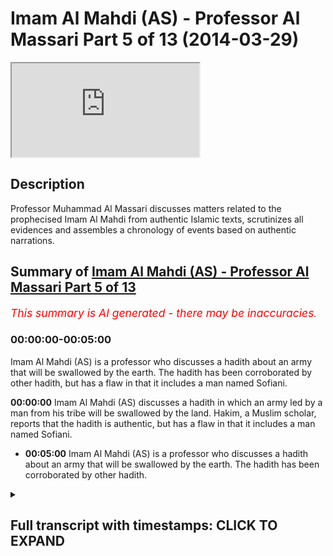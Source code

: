 # Imam Al Mahdi (AS) - Professor Al Massari Part 5 of 13 (2014-03-29)

<iframe loading='lazy' allow='autoplay' src='https://www.youtube.com/embed/tTGAdQQzuAY'></iframe>

## Description

Professor Muhammad Al Massari discusses matters related to the prophecised Imam Al Mahdi from authentic Islamic texts, scrutinizes all evidences and assembles a chronology of events based on authentic narrations.

## Summary of [Imam Al Mahdi (AS) - Professor Al Massari Part 5 of 13](https://www.youtube.com/watch?v=tTGAdQQzuAY)

*<span style="color:red; font-size:125%">This summary is AI generated - there may be inaccuracies</span>. [](/)*

### <a onclick="modifyYTiframeseektime('0')">00:00:00-00:05:00</a>

Imam Al Mahdi (AS) is a professor who discusses a hadith about an army that will be swallowed by the earth. The hadith has been corroborated by other hadith, but has a flaw in that it includes a man named Sofiani.

**<a onclick="modifyYTiframeseektime('0')">00:00:00</a>** Imam Al Mahdi (AS) discusses a hadith in which an army led by a man from his tribe will be swallowed by the land. Hakim, a Muslim scholar, reports that the hadith is authentic, but has a flaw in that it includes a man named Sofiani.

* **<a onclick="modifyYTiframeseektime('300')">00:05:00</a>** Imam Al Mahdi (AS) is a professor who discusses a hadith about an army that will be swallowed by the earth. The hadith has been corroborated by other hadith.

<details><summary><h2>Full transcript with timestamps: CLICK TO EXPAND</h2></summary>

<a onclick="modifyYTiframeseektime('4')">0:00:04</a> and then the tribes from  
<a onclick="modifyYTiframeseektime('6')">0:00:06</a> adnan is called kai's tribe try to fight  
<a onclick="modifyYTiframeseektime('9')">0:00:09</a> him but he defeat them so they are  
<a onclick="modifyYTiframeseektime('10')">0:00:10</a> unable to defend anything at all  
<a onclick="modifyYTiframeseektime('14')">0:00:14</a> then a man from my family will come from  
<a onclick="modifyYTiframeseektime('17')">0:00:17</a> the har of madinah and escape to makkah  
<a onclick="modifyYTiframeseektime('19')">0:00:19</a> and then the story of the way is  
<a onclick="modifyYTiframeseektime('20')">0:00:20</a> repeated again  
<a onclick="modifyYTiframeseektime('21')">0:00:21</a> and then the sufyani will send them to  
<a onclick="modifyYTiframeseektime('23')">0:00:23</a> them an army which will be swallowed by  
<a onclick="modifyYTiframeseektime('25')">0:00:25</a> the ass so the order of the events here  
<a onclick="modifyYTiframeseektime('27')">0:00:27</a> is more logical than the previous hadith  
<a onclick="modifyYTiframeseektime('30')">0:00:30</a> the army is swallowed after  
<a onclick="modifyYTiframeseektime('33')">0:00:33</a> after the bay'a was given and so when  
<a onclick="modifyYTiframeseektime('35')">0:00:35</a> the sophiani comes out it seems to be  
<a onclick="modifyYTiframeseektime('37')">0:00:37</a> the soviet is before this looks more  
<a onclick="modifyYTiframeseektime('38')">0:00:38</a> logical in historical order you see it  
<a onclick="modifyYTiframeseektime('41')">0:00:41</a> is not possible to conceive that anyone  
<a onclick="modifyYTiframeseektime('43')">0:00:43</a> can raise an army after they have seen  
<a onclick="modifyYTiframeseektime('45')">0:00:45</a> or still continue fighting after they  
<a onclick="modifyYTiframeseektime('46')">0:00:46</a> have seen the  
<a onclick="modifyYTiframeseektime('47')">0:00:47</a> the the land swallowing the army so this  
<a onclick="modifyYTiframeseektime('50')">0:00:50</a> order seems to be more logical and the  
<a onclick="modifyYTiframeseektime('51')">0:00:51</a> one the one who dispatching the army  
<a onclick="modifyYTiframeseektime('53')">0:00:53</a> seems to be the soviet and the booty of  
<a onclick="modifyYTiframeseektime('55')">0:00:55</a> kelp will be after the swallowing of the  
<a onclick="modifyYTiframeseektime('57')">0:00:57</a> army  
<a onclick="modifyYTiframeseektime('58')">0:00:58</a> so  
<a onclick="modifyYTiframeseektime('59')">0:00:59</a> he sent this army and that  
<a onclick="modifyYTiframeseektime('61')">0:01:01</a> and that army will be  
<a onclick="modifyYTiframeseektime('66')">0:01:06</a> will be defeated actually he will say  
<a onclick="modifyYTiframeseektime('67')">0:01:07</a> that army will be defeated first he said  
<a onclick="modifyYTiframeseektime('69')">0:01:09</a> the second army and he himself will go  
<a onclick="modifyYTiframeseektime('70')">0:01:10</a> with the army and they will be swallowed  
<a onclick="modifyYTiframeseektime('72')">0:01:12</a> and that's the story now this hadith  
<a onclick="modifyYTiframeseektime('75')">0:01:15</a> hakim said this is authentic according  
<a onclick="modifyYTiframeseektime('77')">0:01:17</a> to the condition of the two sheikhs  
<a onclick="modifyYTiframeseektime('79')">0:01:19</a> bukhari are muslim but they did not  
<a onclick="modifyYTiframeseektime('80')">0:01:20</a> report it and imam the habibi in the  
<a onclick="modifyYTiframeseektime('82')">0:01:22</a> talkies follow him on that  
<a onclick="modifyYTiframeseektime('85')">0:01:25</a> and it looks at the face of it it's not  
<a onclick="modifyYTiframeseektime('87')">0:01:27</a> wise that it is  
<a onclick="modifyYTiframeseektime('90')">0:01:30</a> immaculate  
<a onclick="modifyYTiframeseektime('91')">0:01:31</a> but there's one small problem which is a  
<a onclick="modifyYTiframeseektime('93')">0:01:33</a> big problem  
<a onclick="modifyYTiframeseektime('96')">0:01:36</a> imam ali the muslim who is one of the  
<a onclick="modifyYTiframeseektime('98')">0:01:38</a> best and greatest narrators of shang  
<a onclick="modifyYTiframeseektime('104')">0:01:44</a> is known to do tedlis  
<a onclick="modifyYTiframeseektime('107')">0:01:47</a> tadlis is the someone who says use that  
<a onclick="modifyYTiframeseektime('109')">0:01:49</a> word an  
<a onclick="modifyYTiframeseektime('112')">0:01:52</a> to cover up that he dropped some  
<a onclick="modifyYTiframeseektime('113')">0:01:53</a> narrators he doesn't have that reported  
<a onclick="modifyYTiframeseektime('115')">0:01:55</a> to me or i hear that he said i'm from  
<a onclick="modifyYTiframeseektime('117')">0:01:57</a> from could be connected or in connect  
<a onclick="modifyYTiframeseektime('119')">0:01:59</a> although it should be connected normally  
<a onclick="modifyYTiframeseektime('121')">0:02:01</a> but so the model is here you say there's  
<a onclick="modifyYTiframeseektime('124')">0:02:04</a> no problem he said  
<a onclick="modifyYTiframeseektime('127')">0:02:07</a> i told me so  
<a onclick="modifyYTiframeseektime('129')">0:02:09</a> it cannot be actually that at least  
<a onclick="modifyYTiframeseektime('133')">0:02:13</a> even worse it's called at least a tesla  
<a onclick="modifyYTiframeseektime('135')">0:02:15</a> he may drop even higher level of is not  
<a onclick="modifyYTiframeseektime('137')">0:02:17</a> another man  
<a onclick="modifyYTiframeseektime('139')">0:02:19</a> but he from alzheimer's  
<a onclick="modifyYTiframeseektime('145')">0:02:25</a> there may be a weak man or a liar in  
<a onclick="modifyYTiframeseektime('147')">0:02:27</a> between  
<a onclick="modifyYTiframeseektime('149')">0:02:29</a> to make matter worse  
<a onclick="modifyYTiframeseektime('153')">0:02:33</a> it has been reported that he did similar  
<a onclick="modifyYTiframeseektime('155')">0:02:35</a> things in hadith and a man of hadith say  
<a onclick="modifyYTiframeseektime('158')">0:02:38</a> how come you do that  
<a onclick="modifyYTiframeseektime('161')">0:02:41</a> why did you drop this man you know that  
<a onclick="modifyYTiframeseektime('162')">0:02:42</a> was i reported that from this week man  
<a onclick="modifyYTiframeseektime('164')">0:02:44</a> he said yes but if i keep this man  
<a onclick="modifyYTiframeseektime('166')">0:02:46</a> everyone will say  
<a onclick="modifyYTiframeseektime('167')">0:02:47</a> he was not a great imam how can you  
<a onclick="modifyYTiframeseektime('169')">0:02:49</a> report from such bad men  
<a onclick="modifyYTiframeseektime('171')">0:02:51</a> say but if you do that and you drop the  
<a onclick="modifyYTiframeseektime('172')">0:02:52</a> man name the people will accuse  
<a onclick="modifyYTiframeseektime('174')">0:02:54</a> alzheimer to be weak himself because  
<a onclick="modifyYTiframeseektime('175')">0:02:55</a> that is clearly the hadith is clearly  
<a onclick="modifyYTiframeseektime('177')">0:02:57</a> bad so they say look at the islam and  
<a onclick="modifyYTiframeseektime('180')">0:03:00</a> they will accuse  
<a onclick="modifyYTiframeseektime('181')">0:03:01</a> of the hadith he is the only one will be  
<a onclick="modifyYTiframeseektime('184')">0:03:04</a> accused this way so we have a report  
<a onclick="modifyYTiframeseektime('186')">0:03:06</a> that he did that from the shulk of the  
<a onclick="modifyYTiframeseektime('188')">0:03:08</a> shu from the teacher of the teacher so  
<a onclick="modifyYTiframeseektime('190')">0:03:10</a> in such people who have these studies  
<a onclick="modifyYTiframeseektime('192')">0:03:12</a> that as we you have to have a connected  
<a onclick="modifyYTiframeseektime('194')">0:03:14</a> chain with reliability all the way to  
<a onclick="modifyYTiframeseektime('196')">0:03:16</a> the end you cannot really trust that it  
<a onclick="modifyYTiframeseektime('198')">0:03:18</a> will not drop somewhere high  
<a onclick="modifyYTiframeseektime('200')">0:03:20</a> so if we  
<a onclick="modifyYTiframeseektime('201')">0:03:21</a> keep that in mind  
<a onclick="modifyYTiframeseektime('203')">0:03:23</a> it may be if he did not drop anybody to  
<a onclick="modifyYTiframeseektime('206')">0:03:26</a> the level of the shaheen and all these  
<a onclick="modifyYTiframeseektime('208')">0:03:28</a> people in this night are first class  
<a onclick="modifyYTiframeseektime('209')">0:03:29</a> people excellent narrative the top of  
<a onclick="modifyYTiframeseektime('212')">0:03:32</a> the top cream of the cream really  
<a onclick="modifyYTiframeseektime('215')">0:03:35</a> provided this and there's no devil  
<a onclick="modifyYTiframeseektime('218')">0:03:38</a> sticking behind this and  
<a onclick="modifyYTiframeseektime('220')">0:03:40</a> but this is the only one hadith which  
<a onclick="modifyYTiframeseektime('222')">0:03:42</a> looks a little bit respectable  
<a onclick="modifyYTiframeseektime('224')">0:03:44</a> concerning sofiani  
<a onclick="modifyYTiframeseektime('226')">0:03:46</a> stories are  
<a onclick="modifyYTiframeseektime('227')">0:03:47</a> absolutely  
<a onclick="modifyYTiframeseektime('230')">0:03:50</a> disconnected fabricated weak bad  
<a onclick="modifyYTiframeseektime('234')">0:03:54</a> a lot of imagination added horror  
<a onclick="modifyYTiframeseektime('236')">0:03:56</a> stories attributed which cannot be  
<a onclick="modifyYTiframeseektime('239')">0:03:59</a> really justified by enemies but this one  
<a onclick="modifyYTiframeseektime('243')">0:04:03</a> seems to be  
<a onclick="modifyYTiframeseektime('244')">0:04:04</a> so far in correspondence with the  
<a onclick="modifyYTiframeseektime('246')">0:04:06</a> previous hadith  
<a onclick="modifyYTiframeseektime('247')">0:04:07</a> under and with other hadith who talked  
<a onclick="modifyYTiframeseektime('250')">0:04:10</a> about the booty of kelp now that  
<a onclick="modifyYTiframeseektime('253')">0:04:13</a> the booty of kalb is well established is  
<a onclick="modifyYTiframeseektime('255')">0:04:15</a> coming from hadith from various sahaba  
<a onclick="modifyYTiframeseektime('257')">0:04:17</a> so it seems to be that we can save this  
<a onclick="modifyYTiframeseektime('259')">0:04:19</a> hadith and this sofiani really exists  
<a onclick="modifyYTiframeseektime('261')">0:04:21</a> and it's the one whose army including  
<a onclick="modifyYTiframeseektime('264')">0:04:24</a> himself will be swallowed by the baidal  
<a onclick="modifyYTiframeseektime('266')">0:04:26</a> which is established by the hadith by  
<a onclick="modifyYTiframeseektime('268')">0:04:28</a> the way the army should be sold by them  
<a onclick="modifyYTiframeseektime('269')">0:04:29</a> established by many other hadith  
<a onclick="modifyYTiframeseektime('272')">0:04:32</a> plenty of them independent of that so  
<a onclick="modifyYTiframeseektime('275')">0:04:35</a> the bits and pieces correspond correctly  
<a onclick="modifyYTiframeseektime('277')">0:04:37</a> the only thing which is how this is not  
<a onclick="modifyYTiframeseektime('279')">0:04:39</a> in this hadith in hakim adds is that  
<a onclick="modifyYTiframeseektime('282')">0:04:42</a> attribute that to a man called sofiani  
<a onclick="modifyYTiframeseektime('284')">0:04:44</a> and add  
<a onclick="modifyYTiframeseektime('285')">0:04:45</a> a little bit more flavor flavor about  
<a onclick="modifyYTiframeseektime('287')">0:04:47</a> the horrors and the crimes he's  
<a onclick="modifyYTiframeseektime('289')">0:04:49</a> committing that's all so  
<a onclick="modifyYTiframeseektime('291')">0:04:51</a> i feel more inclined toward this hadith  
<a onclick="modifyYTiframeseektime('293')">0:04:53</a> that has  
<a onclick="modifyYTiframeseektime('295')">0:04:55</a> authentic until proven otherwise until  
<a onclick="modifyYTiframeseektime('297')">0:04:57</a> other evidences come which until now has  
<a onclick="modifyYTiframeseektime('299')">0:04:59</a> not come forward which shows that it is  
<a onclick="modifyYTiframeseektime('301')">0:05:01</a> very fabricated  
<a onclick="modifyYTiframeseektime('302')">0:05:02</a> and it's not unreliable but it seems to  
<a onclick="modifyYTiframeseektime('304')">0:05:04</a> be this is a reliable hadith and we  
<a onclick="modifyYTiframeseektime('307')">0:05:07</a> should take it on board  
<a onclick="modifyYTiframeseektime('309')">0:05:09</a> until other evidence come to the  
<a onclick="modifyYTiframeseektime('310')">0:05:10</a> contrary  
<a onclick="modifyYTiframeseektime('312')">0:05:12</a> so this uh this man who has been given  
<a onclick="modifyYTiframeseektime('315')">0:05:15</a> by abitun  
<a onclick="modifyYTiframeseektime('316')">0:05:16</a> by the way there is no mention of  
<a onclick="modifyYTiframeseektime('318')">0:05:18</a> here as you see it's only the man who is  
<a onclick="modifyYTiframeseektime('319')">0:05:19</a> given between by between but the  
<a onclick="modifyYTiframeseektime('322')">0:05:22</a> characteristics from the mahdi they  
<a onclick="modifyYTiframeseektime('323')">0:05:23</a> expect when they are in him he fills the  
<a onclick="modifyYTiframeseektime('325')">0:05:25</a> earth with justice and ruled by the son  
<a onclick="modifyYTiframeseektime('327')">0:05:27</a> of the prophet and stay seven or eight  
<a onclick="modifyYTiframeseektime('329')">0:05:29</a> or nine years  
<a onclick="modifyYTiframeseektime('330')">0:05:30</a> so all these characters seem to be there  
<a onclick="modifyYTiframeseektime('332')">0:05:32</a> so we  
<a onclick="modifyYTiframeseektime('333')">0:05:33</a> we are  
<a onclick="modifyYTiframeseektime('334')">0:05:34</a> reasonably justified to regardless to be  
<a onclick="modifyYTiframeseektime('337')">0:05:37</a> the mahdi  
<a onclick="modifyYTiframeseektime('339')">0:05:39</a> concerning  
<a onclick="modifyYTiframeseektime('341')">0:05:41</a> the  
<a onclick="modifyYTiframeseektime('342')">0:05:42</a> the other issues about the army being  
<a onclick="modifyYTiframeseektime('344')">0:05:44</a> swallowed that's where establishment  
<a onclick="modifyYTiframeseektime('346')">0:05:46</a> africa will have it in muslim  
<a onclick="modifyYTiframeseektime('349')">0:05:49</a> for example  
<a onclick="modifyYTiframeseektime('355')">0:05:55</a> there will be an army coming to invade  
<a onclick="modifyYTiframeseektime('357')">0:05:57</a> this house meaning the house of allah  
<a onclick="modifyYTiframeseektime('359')">0:05:59</a> and mecca  
<a onclick="modifyYTiframeseektime('361')">0:06:01</a> when they reach the baida between medina  
<a onclick="modifyYTiframeseektime('363')">0:06:03</a> and mecca the earth will swallow them  
<a onclick="modifyYTiframeseektime('366')">0:06:06</a> and he gives a discover a very pictured  
<a onclick="modifyYTiframeseektime('368')">0:06:08</a> description of how they will swallow it  
<a onclick="modifyYTiframeseektime('370')">0:06:10</a> they will be swallowed the middle of  
<a onclick="modifyYTiframeseektime('371')">0:06:11</a> them will be swallowed the medium of  
<a onclick="modifyYTiframeseektime('373')">0:06:13</a> there is a long army obviously extended  
<a onclick="modifyYTiframeseektime('376')">0:06:16</a> so the last part of them and the front  
<a onclick="modifyYTiframeseektime('378')">0:06:18</a> part we will call where is the middle  
<a onclick="modifyYTiframeseektime('379')">0:06:19</a> one and they come in the middle to check  
<a onclick="modifyYTiframeseektime('381')">0:06:21</a> for the middle one and they will swallow  
<a onclick="modifyYTiframeseektime('382')">0:06:22</a> it also  
<a onclick="modifyYTiframeseektime('384')">0:06:24</a> will be swallowed also  
<a onclick="modifyYTiframeseektime('386')">0:06:26</a> only few who escape will go and to  
<a onclick="modifyYTiframeseektime('389')">0:06:29</a> report a story of that only few allah  
<a onclick="modifyYTiframeseektime('391')">0:06:31</a> keep a few of them who run away who will  
<a onclick="modifyYTiframeseektime('394')">0:06:34</a> report about the swallowing of the army  
<a onclick="modifyYTiframeseektime('396')">0:06:36</a> but all of them will be swallowed and  
<a onclick="modifyYTiframeseektime('397')">0:06:37</a> will be gone  
<a onclick="modifyYTiframeseektime('399')">0:06:39</a> so this is the hadith and the similar  
<a onclick="modifyYTiframeseektime('401')">0:06:41</a> hadith had been narrated for um  
<a onclick="modifyYTiframeseektime('405')">0:06:45</a> so three wives of the islam has healed  
<a onclick="modifyYTiframeseektime('407')">0:06:47</a> obviously he was sitting with his wife  
<a onclick="modifyYTiframeseektime('409')">0:06:49</a> wives and reporting the story and all of  
<a onclick="modifyYTiframeseektime('410')">0:06:50</a> them memorized that  
<a onclick="modifyYTiframeseektime('412')">0:06:52</a> and then also is the writer  
<a onclick="modifyYTiframeseektime('414')">0:06:54</a> the story of the arabic  
<a onclick="modifyYTiframeseektime('417')">0:06:57</a> hadith  
<a onclick="modifyYTiframeseektime('419')">0:06:59</a> the armies will continue attacking this  
<a onclick="modifyYTiframeseektime('421')">0:07:01</a> house they will not see the attacking  
<a onclick="modifyYTiframeseektime('423')">0:07:03</a> and we know from whistling that happened  
<a onclick="modifyYTiframeseektime('425')">0:07:05</a> the molecular one the criminal did it  
<a onclick="modifyYTiframeseektime('426')">0:07:06</a> before that even  
<a onclick="modifyYTiframeseektime('429')">0:07:09</a> every maha was in that army but the  
<a onclick="modifyYTiframeseektime('431')">0:07:11</a> command of the army died before reaching  
<a onclick="modifyYTiframeseektime('433')">0:07:13</a> mecca and the army retreated then later  
<a onclick="modifyYTiframeseektime('436')">0:07:16</a> on the karamata went and destroyed and  
<a onclick="modifyYTiframeseektime('438')">0:07:18</a> took the black stone and killed the  
<a onclick="modifyYTiframeseektime('440')">0:07:20</a>  it happened so so there would be  
<a onclick="modifyYTiframeseektime('442')">0:07:22</a> always evil people attacking the haram  
<a onclick="modifyYTiframeseektime('446')">0:07:26</a> until  
<a onclick="modifyYTiframeseektime('447')">0:07:27</a> one of the last battles some army will  
<a onclick="modifyYTiframeseektime('450')">0:07:30</a> come there and they will be swallowed by  
<a onclick="modifyYTiframeseektime('451')">0:07:31</a> the earth  
<a onclick="modifyYTiframeseektime('454')">0:07:34</a> in the area called baida between makkah  
<a onclick="modifyYTiframeseektime('456')">0:07:36</a> and medina so that's so the swallowing  
<a onclick="modifyYTiframeseektime('458')">0:07:38</a> of an army  
<a onclick="modifyYTiframeseektime('459')">0:07:39</a> at the end of time between makkah and  
<a onclick="modifyYTiframeseektime('461')">0:07:41</a> medina is one of the sides the sign of  
<a onclick="modifyYTiframeseektime('464')">0:07:44</a> the prophet independent if it's related  
<a onclick="modifyYTiframeseektime('466')">0:07:46</a> to the mighty or not related and this is  
<a onclick="modifyYTiframeseektime('468')">0:07:48</a> definitely going to happen it didn't  
<a onclick="modifyYTiframeseektime('469')">0:07:49</a> happen yet some people may maybe some of  
<a onclick="modifyYTiframeseektime('472')">0:07:52</a> us will witness it  
<a onclick="modifyYTiframeseektime('473')">0:07:53</a> i don't know but it's going to happen so  
<a onclick="modifyYTiframeseektime('475')">0:07:55</a> that's what it's done also the the booty  
<a onclick="modifyYTiframeseektime('477')">0:07:57</a> of kelp that will be such an enormous  
<a onclick="modifyYTiframeseektime('478')">0:07:58</a> booty worth of mentioning that  
<a onclick="modifyYTiframeseektime('482')">0:08:02</a> uh has come also in another independent  
<a onclick="modifyYTiframeseektime('484')">0:08:04</a> hadith one of it is for example so it  
<a onclick="modifyYTiframeseektime('486')">0:08:06</a> said  
<a onclick="modifyYTiframeseektime('487')">0:08:07</a> one when the the student of what i said  
<a onclick="modifyYTiframeseektime('489')">0:08:09</a> we prayed to the maghrib in the masjid  
<a onclick="modifyYTiframeseektime('492')">0:08:12</a> of the messenger of allah in medina  
<a onclick="modifyYTiframeseektime('494')">0:08:14</a> and then after the salah he said the  
<a onclick="modifyYTiframeseektime('496')">0:08:16</a> real the one who the real loser is the  
<a onclick="modifyYTiframeseektime('497')">0:08:17</a> one who doesn't have a share in the  
<a onclick="modifyYTiframeseektime('499')">0:08:19</a> booty of kelp  
<a onclick="modifyYTiframeseektime('501')">0:08:21</a> he just mentioned it  
<a onclick="modifyYTiframeseektime('502')">0:08:22</a> if you reach that time and you don't  
<a onclick="modifyYTiframeseektime('504')">0:08:24</a> have a share of the body of help we are  
<a onclick="modifyYTiframeseektime('505')">0:08:25</a> really a loser  
<a onclick="modifyYTiframeseektime('507')">0:08:27</a> because everyone will have a share in  
<a onclick="modifyYTiframeseektime('508')">0:08:28</a> the body of god that's one  
<a onclick="modifyYTiframeseektime('510')">0:08:30</a> and another one which is  
<a onclick="modifyYTiframeseektime('512')">0:08:32</a> say  
<a onclick="modifyYTiframeseektime('514')">0:08:34</a> in a longer version hadith for another  
<a onclick="modifyYTiframeseektime('516')">0:08:36</a> man another knife  
<a onclick="modifyYTiframeseektime('517')">0:08:37</a> the real loser of the real mahrum the  
<a onclick="modifyYTiframeseektime('519')">0:08:39</a> real deprived one is the one who's  
<a onclick="modifyYTiframeseektime('520')">0:08:40</a> derived from  
<a onclick="modifyYTiframeseektime('521')">0:08:41</a> kelp  
<a onclick="modifyYTiframeseektime('522')">0:08:42</a> even if you get just just  
<a onclick="modifyYTiframeseektime('525')">0:08:45</a> yeah just just a rope  
<a onclick="modifyYTiframeseektime('528')">0:08:48</a> take it for baraka that you have  
<a onclick="modifyYTiframeseektime('529')">0:08:49</a> participate in the ring of kelp  
<a onclick="modifyYTiframeseektime('531')">0:08:51</a> he said by the one who's in my in his uh  
<a onclick="modifyYTiframeseektime('535')">0:08:55</a> hand my soul is that's what i talking  
<a onclick="modifyYTiframeseektime('537')">0:08:57</a> about  
<a onclick="modifyYTiframeseektime('538')">0:08:58</a> their woman will be sold  
<a onclick="modifyYTiframeseektime('540')">0:09:00</a> on the mosque at  
<a onclick="modifyYTiframeseektime('541')">0:09:01</a> the doors of the mosque of damascus in  
<a onclick="modifyYTiframeseektime('543')">0:09:03</a> auction and anyone having a small injury  
<a onclick="modifyYTiframeseektime('545')">0:09:05</a> will be rejected because it's not useful  
<a onclick="modifyYTiframeseektime('547')">0:09:07</a> to be brought  
<a onclick="modifyYTiframeseektime('548')">0:09:08</a> so so massive will be the other booty  
<a onclick="modifyYTiframeseektime('551')">0:09:11</a> now i know many people do not like that  
<a onclick="modifyYTiframeseektime('553')">0:09:13</a> that that will be selling persons in  
<a onclick="modifyYTiframeseektime('555')">0:09:15</a> after the battles well we don't care  
<a onclick="modifyYTiframeseektime('556')">0:09:16</a> about the western and uh  
<a onclick="modifyYTiframeseektime('559')">0:09:19</a> it obviously does not synchronize very  
<a onclick="modifyYTiframeseektime('561')">0:09:21</a> well with the with the geneva convention  
<a onclick="modifyYTiframeseektime('563')">0:09:23</a> but by then the jerichos will be  
<a onclick="modifyYTiframeseektime('564')">0:09:24</a> abolished because it has been abolished  
<a onclick="modifyYTiframeseektime('566')">0:09:26</a> already so don't need to worry about the  
<a onclick="modifyYTiframeseektime('567')">0:09:27</a> geneva convention it is already gone the  
<a onclick="modifyYTiframeseektime('569')">0:09:29</a> americans have abolished it so we will  
<a onclick="modifyYTiframeseektime('571')">0:09:31</a> continue our shall get further  
<a onclick="modifyYTiframeseektime('573')">0:09:33</a> so also the man who will be receiving  
<a onclick="modifyYTiframeseektime('575')">0:09:35</a> baa between the black stone the rook and  
<a onclick="modifyYTiframeseektime('578')">0:09:38</a> the corner of the kaaba where the black  
<a onclick="modifyYTiframeseektime('579')">0:09:39</a> stone is located and the makam and the  
<a onclick="modifyYTiframeseektime('581')">0:09:41</a> standard ibrahim  
<a onclick="modifyYTiframeseektime('583')">0:09:43</a> ibrahim it has come also through through  
<a onclick="modifyYTiframeseektime('585')">0:09:45</a> various adidas so the bits and pieces of  
<a onclick="modifyYTiframeseektime('588')">0:09:48</a> these narratives every bit alone have  
<a onclick="modifyYTiframeseektime('591')">0:09:51</a> considerable corroboration for example  
<a onclick="modifyYTiframeseektime('594')">0:09:54</a> in an authentic hadith  
<a onclick="modifyYTiframeseektime('598')">0:09:58</a> the  
<a onclick="modifyYTiframeseektime('599')">0:09:59</a> narrator  
</details>
